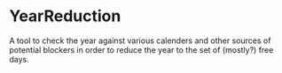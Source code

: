 # YearReduction
A tool to check the year against various calenders and other sources of potential blockers in order to reduce the year to the set of (mostly?) free days.
